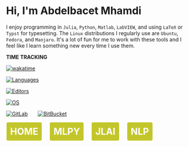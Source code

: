 <!--
    <link href="style.css" rel="stylesheet">
    
    <div class="gradient-bg"></div>

    <nav class="navbar">
        <ul>
            <li><a href="https://a-mhamdi.github.io">HOME</a></li>
            <li><a href="https://a-mhamdi.github.io/mlpy">MLPY</a></li>
            <li><a href="https://a-mhamdi.github.io/jlai">JLAI</a></li>
            <li><a href="https://a-mhamdi.github.io/nlp">NLP</a></li>
        </ul>
    </nav>
-->

# Hi, I'm Abdelbacet Mhamdi

I enjoy programming in `Julia`, `Python`, `Matlab`, `LabVIEW`, and using `LaTeX` or `Typst` for typesetting. The `Linux` distributions I regularly use are `Ubuntu`, `Fedora`, and `Manjaro`. It's a lot of fun for me to work with these tools and I feel like I learn something new every time I use them.

**TIME TRACKING**

[![wakatime](https://wakatime.com/badge/user/a7e05912-c632-43ea-8993-3a4a3d6118b3.svg)](https://wakatime.com/@a7e05912-c632-43ea-8993-3a4a3d6118b3)

[![Languages](https://wakatime.com/share/@a_mhamdi/497300df-6d95-40f3-b909-6247690de2fe.svg)](https://wakatime.com/share/@a_mhamdi/497300df-6d95-40f3-b909-6247690de2fe.svg)

[![Editors](https://wakatime.com/share/@a_mhamdi/f16417f3-fff6-47c7-9731-b2a0da419a7b.svg)](https://wakatime.com/share/@a_mhamdi/f16417f3-fff6-47c7-9731-b2a0da419a7b.svg)

[![OS](https://wakatime.com/share/@a_mhamdi/f41731fc-944d-4117-9483-c5c00066c969.svg)](https://wakatime.com/share/@a_mhamdi/f41731fc-944d-4117-9483-c5c00066c969.svg)
 
<a href="https://gitlab.com/a-mhamdi"> <img src="https://upload.wikimedia.org/wikipedia/commons/thumb/e/e1/GitLab_logo.svg/320px-GitLab_logo.svg.png" alt="GitLab"></a> &nbsp; &nbsp; &nbsp;
<a href="https://bitbucket.org/aBmhamdi"> <img src="https://upload.wikimedia.org/wikipedia/commons/thumb/c/c5/Bitbucket-Logo-blue.svg/320px-Bitbucket-Logo-blue.svg.png" alt="BitBucket"></a>

<a href="https://a-mhamdi.github.io/" style="font-size: 25px; color: #ffffff; background-color: #bdc015e7; text-decoration: none; padding: 10px; border: 1px solid #ffffff; border-radius: 5px; display: inline-block; margin-right: 16px;">**HOME**</a>
<a href="https://a-mhamdi.github.io/mlpy" style="font-size: 25px; color: #ffffff; background-color: #bdc015e7; text-decoration: none; padding: 10px; border: 1px solid #ffffff; border-radius: 5px; display: inline-block; margin-right: 16px;">**MLPY**</a>
<a href="https://a-mhamdi.github.io/jlai" style="font-size: 25px; color: #ffffff; background-color: #bdc015e7; text-decoration: none; padding: 10px; border: 1px solid #ffffff; border-radius: 5px; display: inline-block; margin-right: 16px;">**JLAI**</a>
<a href="https://a-mhamdi.github.io/nlp" style="font-size: 25px; color: #ffffff; background-color: #bdc015e7; text-decoration: none; padding: 10px; border: 1px solid #ffffff; border-radius: 5px; display: inline-block;">**NLP**</a>
